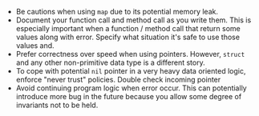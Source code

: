 - Be cautions when using `map` due to its potential memory leak.
- Document your function call and method call as you write them. This is 
especially important when a function / method call that return some values along 
with error. Specify what situation it's safe to use those values and.
- Prefer correctness over speed when using pointers. However, `struct` and any 
other non-primitive data type is a different story.
- To cope with potential `nil` pointer in a very heavy data oriented logic, 
enforce "never trust" policies. Double check incoming pointer
- Avoid continuing program logic when error occur. This can potentially introduce 
more bug in the future because you allow some degree of invariants not to be 
held.
